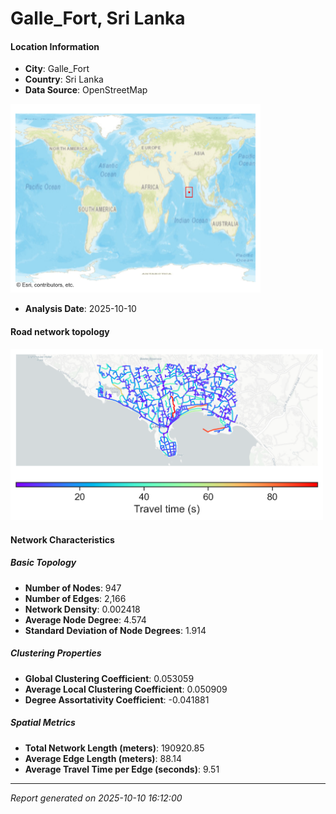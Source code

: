 # Galle_Fort, Sri Lanka

#### Location Information

- **City**: Galle_Fort
- **Country**: Sri Lanka
- **Data Source**: OpenStreetMap
<img src="Galle_Fort_location.png" alt="Galle_Fort Location Map" width="400" />

- **Analysis Date**: 2025-10-10

#### Road network topology

<img src="Galle_Fort_network_map.png" alt="Galle_Fort Road Network Map" width="500"/>

#### Network Characteristics

##### Basic Topology

- **Number of Nodes**: 947
- **Number of Edges**: 2,166
- **Network Density**: 0.002418
- **Average Node Degree**: 4.574
- **Standard Deviation of Node Degrees**: 1.914

##### Clustering Properties

- **Global Clustering Coefficient**: 0.053059
- **Average Local Clustering Coefficient**: 0.050909
- **Degree Assortativity Coefficient**: -0.041881

##### Spatial Metrics

- **Total Network Length (meters)**: 190920.85
- **Average Edge Length (meters)**: 88.14
- **Average Travel Time per Edge (seconds)**: 9.51

---
*Report generated on 2025-10-10 16:12:00*
